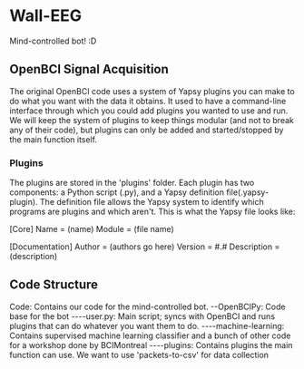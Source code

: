 # Wall-EEG
Mind-controlled bot! :D
## OpenBCI Signal Acquisition
The original OpenBCI code uses a system of Yapsy plugins you can make to do what you want with the data it obtains. It used to have a command-line interface through which you could add plugins you wanted to use and run. We will keep the system of plugins to keep things modular (and not to break any of their code), but plugins can only be added and started/stopped by the main function itself.
### Plugins
The plugins are stored in the 'plugins' folder. Each plugin has two components: a Python script (.py), and a Yapsy definition file(.yapsy-plugin). The definition file allows the Yapsy system to identify which programs are plugins and which aren't. This is what the Yapsy file looks like:

[Core]
Name = (name)
Module = (file name)

[Documentation]
Author = (authors go here)
Version = #.#
Description = (description)

## Code Structure
Code: Contains our code for the mind-controlled bot.
--OpenBCIPy: Code base for the bot
----user.py: Main script; syncs with OpenBCI and runs plugins that can do whatever you want them to do.
----machine-learning: Contains supervised machine learning classifier and a bunch of other code for a workshop done by BCIMontreal
----plugins: Contains plugins the main function can use. We want to use 'packets-to-csv' for data collection

